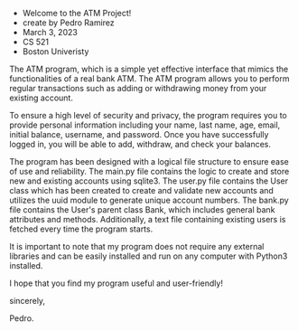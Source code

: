 - Welcome to the ATM Project!
- create by Pedro Ramirez
- March 3, 2023
- CS 521
- Boston Univeristy

The ATM program, which is a simple yet effective interface that mimics the functionalities of a real bank ATM. The ATM program allows you to perform regular transactions such as adding or withdrawing money from your existing account.

To ensure a high level of security and privacy, the program requires you to provide personal information including your name, last name, age, email, initial balance, username, and password. Once you have successfully logged in, you will be able to add, withdraw, and check your balances.

The program has been designed with a logical file structure to ensure ease of use and reliability. The main.py file contains the logic to create and store new and existing accounts using sqlite3. The user.py file contains the User class which has been created to create and validate new accounts and utilizes the uuid module to generate unique account numbers. The bank.py file contains the User's parent class Bank, which includes general bank attributes and methods. Additionally, a text file containing existing users is fetched every time the program starts.

It is important to note that my program does not require any external libraries and can be easily installed and run on any computer with Python3 installed.

I hope that you find my program useful and user-friendly!

sincerely,

Pedro.